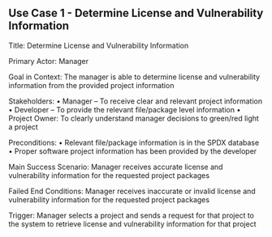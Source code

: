## Use Case 1 - Determine License and Vulnerability Information
Title: Determine License and Vulnerability Information

Primary Actor: Manager

Goal in Context: The manager is able to determine license and vulnerability information from the provided project information

Stakeholders:
•	Manager – To receive clear and relevant project information
•	Developer – To provide the relevant file/package level information
•	Project Owner: To clearly understand manager decisions to green/red light a project

Preconditions:
•	Relevant file/package information is in the SPDX database
•	Proper software project information has been provided by the developer

Main Success Scenario: Manager receives accurate license and vulnerability information for the requested project packages

Failed End Conditions: Manager receives inaccurate or invalid license and vulnerability information for the requested project packages

Trigger: Manager selects a project and sends a request for that project to the system to retrieve license and vulnerability information for that project
